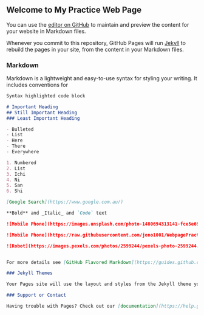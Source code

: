 ## Welcome to My Practice Web Page

You can use the [editor on GitHub](https://github.com/jono1001/WpagePractice/edit/master/index.md) to maintain and preview the content for your website in Markdown files.

Whenever you commit to this repository, GitHub Pages will run [Jekyll](https://jekyllrb.com/) to rebuild the pages in your site, from the content in your Markdown files.

### Markdown

Markdown is a lightweight and easy-to-use syntax for styling your writing. It includes conventions for

```markdown
Syntax highlighted code block

# Important Heading
## Still Important Heading
### Least Important Heading

- Bulleted
- List
- Here
- There
- Everywhere

1. Numbered
2. List
3. Ichi
4. Ni
5. San
6. Shi

[Google Search](https://www.google.com.au/)

**Bold** and _Italic_ and `Code` text

![Mobile Phone](https://images.unsplash.com/photo-1480694313141-fce5e697ee25?ixlib=rb-1.2.1&ixid=eyJhcHBfaWQiOjEyMDd9&auto=format&fit=crop&w=1050&q=80"Mobile Phone")

![Mobile Phone](https://raw.githubusercontent.com/jono1001/WebpagePractice/master/android.jpg"Mobile Phone")

![Robot](https://images.pexels.com/photos/2599244/pexels-photo-2599244.jpeg?auto=compress&cs=tinysrgb&dpr=2&h=650&w=940 "A Robot")


For more details see [GitHub Flavored Markdown](https://guides.github.com/features/mastering-markdown/).

### Jekyll Themes

Your Pages site will use the layout and styles from the Jekyll theme you have selected in your [repository settings](https://github.com/jono1001/WpagePractice/settings). The name of this theme is saved in the Jekyll `_config.yml` configuration file.

### Support or Contact

Having trouble with Pages? Check out our [documentation](https://help.github.com/categories/github-pages-basics/) or [contact support](https://github.com/contact) and we’ll help you sort it out.
